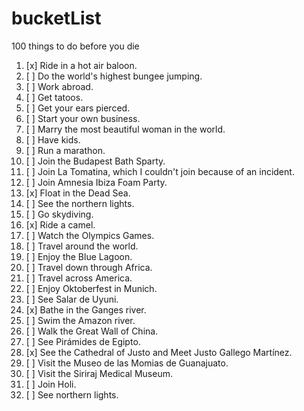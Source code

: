 # bucketList
100 things to do before you die

1. [x] Ride in a hot air baloon.
2. [ ] Do the world's highest bungee jumping.
3. [ ] Work abroad.
4. [ ] Get tatoos.
5. [ ] Get your ears pierced.
6. [ ] Start your own business.
7. [ ] Marry the most beautiful woman in the world.
8. [ ] Have kids.
9. [ ] Run a marathon.
10. [ ] Join the Budapest Bath Sparty.
11. [ ] Join La Tomatina, which I couldn't join because of an incident.
12. [ ] Join Amnesia Ibiza Foam Party.
13. [x] Float in the Dead Sea.
14. [ ] See the northern lights.
15. [ ] Go skydiving.
16. [x] Ride a camel.
17. [ ] Watch the Olympics Games.
18. [ ] Travel around the world.
19. [ ] Enjoy the Blue Lagoon.
20. [ ] Travel down through Africa.
21. [ ] Travel across America.
22. [ ] Enjoy Oktoberfest in Munich.
23. [ ] See Salar de Uyuni.
24. [x] Bathe in the Ganges river.
25. [ ] Swim the Amazon river.
26. [ ] Walk the Great Wall of China.
27. [ ] See Pirámides de Egipto.
28. [x] See the Cathedral of Justo and Meet Justo Gallego Martínez.
29. [ ] Visit the Museo de las Momias de Guanajuato.
30. [ ] Visit the Siriraj Medical Museum.
31. [ ] Join Holi.
32. [ ] See northern lights.
